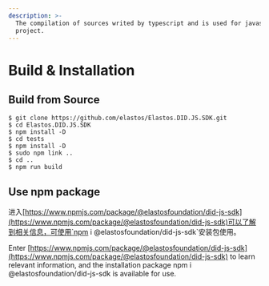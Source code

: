 ```yaml
---
description: >-
  The compilation of sources writed by typescript and is used for javascript
  project.
---
```


# Build & Installation

## Build from Source

```
$ git clone https://github.com/elastos/Elastos.DID.JS.SDK.git
$ cd Elastos.DID.JS.SDK
$ npm install -D
$ cd tests
$ npm install -D
$ sudo npm link ..
$ cd ..
$ npm run build
```

## Use npm package

进入[https://www.npmjs.com/package/@elastosfoundation/did-js-sdk](https://www.npmjs.com/package/@elastosfoundation/did-js-sdk)可以了解到相关信息，可使用`npm i @elastosfoundation/did-js-sdk`安装包使用。

Enter [https://www.npmjs.com/package/@elastosfoundation/did-js-sdk](https://www.npmjs.com/package/@elastosfoundation/did-js-sdk) to learn relevant information, and the installation package npm i @elastosfoundation/did-js-sdk is available for use.
